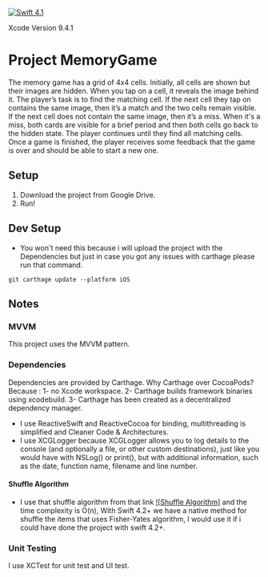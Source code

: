 [![Swift 4.1](https://img.shields.io/badge/Swift-4.1-green.svg?style=flat)](https://swift.org/)

Xcode Version 9.4.1

# Project MemoryGame
The memory game has a grid of 4x4 cells. Initially, all cells are
shown but their images are hidden. When you tap on a cell, it reveals the image behind it. The player’s task is to find
the matching cell. If the next cell they tap on contains the same image, then it’s a match and the two cells remain
visible. If the next cell does not contain the same image, then it’s a miss. When it's a miss, both cards are visible for
a brief period and then both cells go back to the hidden state. The player continues until they find all matching cells.
Once a game is finished, the player receives some feedback that the game is over and should be able to start a new
one.

## Setup

1. Download the project from Google Drive.
2. Run!

## Dev Setup

* You won't need this because i will upload the project with the Dependencies but just in case you got any issues with carthage please run that command.
```
git carthage update --platform iOS
```

## Notes

### MVVM
This project uses the MVVM pattern. 

### Dependencies
Dependencies are provided by Carthage. Why Carthage over CocoaPods?
Because :
1- no Xcode workspace.
2- Carthage builds framework binaries using xcodebuild.
3- Carthage has been created as a decentralized dependency manager.


* I use ReactiveSwift and ReactiveCocoa for binding, multithreading is simplified and Cleaner Code & Architectures.
* I use XCGLogger because XCGLogger allows you to log details to the console (and optionally a file, or other custom destinations), just like you would have with NSLog() or print(), but with additional information, such as the date, function name, filename and line number.

#### Shuffle Algorithm
* I use that shuffle algorithm from that link [![Shuffle Algorithm]](https://stackoverflow.com/questions/24026510/how-do-i-shuffle-an-array-in-swift)  and the time complexity is O(n), With Swift 4.2+ we have a native method for shuffle the items that uses Fisher-Yates algorithm, I would use it if  i could have done the project with swift 4.2+.


### Unit Testing
I use XCTest for unit test and UI test.
